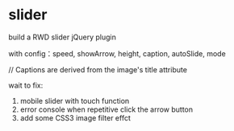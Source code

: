 # slider
build a RWD slider jQuery plugin

with config：speed, showArrow, height, caption, autoSlide, mode

// Captions are derived from the image's title attribute

wait to fix:

1. mobile slider with touch function
2. error console when repetitive click the arrow button
3. add some CSS3 image filter effct
